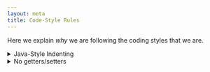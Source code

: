 ```yaml
---
layout: meta
title: Code-Style Rules
---
```


Here we explain _why_ we are following the coding styles that we are.

<details markdown = "1"><summary>Java-Style Indenting</summary>
[Details of the this style can be found here](https://en.wikipedia.org/wiki/Indentation_style#Variant:_Java).  The motivation for this style is to have a consistent treatment of _scope_.  It is natural to think of scope starting at an opening brace, but for many constructs the scope actually includes the preceeding parameter declaration and so having these two always on the same line is preferrable.
</details>

<details markdown="1"><summary>No getters/setters</summary>
It is generally considered a good idea to access fields of an object via getters and setters.  However, we don't code this way.  The use of getters/setters is, in fact, a way around a failing of the Object Oriented model.  Since we are teaching the mechanisms of statically typed, class-based OO languages, we prefer to expose the reality of field access rather than hide it.  This has the advantage of reducing the cognitive overhead of learning fields in objects.  NB: The "Practice of Programming" chapter explicitly deals with these OO design issues, they are not ignored, they are quarantined.
</details>
